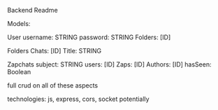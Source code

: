 Backend Readme

Models:

User
	username: STRING
	password: STRING
	Folders: [ID]

Folders
	Chats: [ID]
	Title: STRING 
	
Zapchats
	subject: STRING
	users: [ID]
	Zaps: [ID]
	Authors: [ID]
	hasSeen: Boolean

full crud on all of these aspects

technologies: js, express, cors, socket potentially
